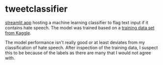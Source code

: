 # tweetclassifier
[streamlit app](https://mathisjander-tweetclassifier-hatespeech-streamlit-uj854v.streamlit.app) hosting a machine learning classifier to flag text input if it contains hate speech. The model was trained based on a [training data set from Kaggle](https://www.kaggle.com/datasets/vkrahul/twitter-hate-speech?select=train_E6oV3lV.csv).

The model performance isn't really good or at least deviates from my classification of hate speech. After inspection of the training data, I suspect this to be because of the labels as there are many that I would not agree with.
